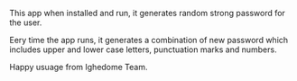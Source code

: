 This app when installed and run, it generates random strong password for the user.

Eery time the app runs, it generates a combination of new password which includes upper and lower case letters, punctuation marks and numbers.

Happy usuage from Ighedome Team.